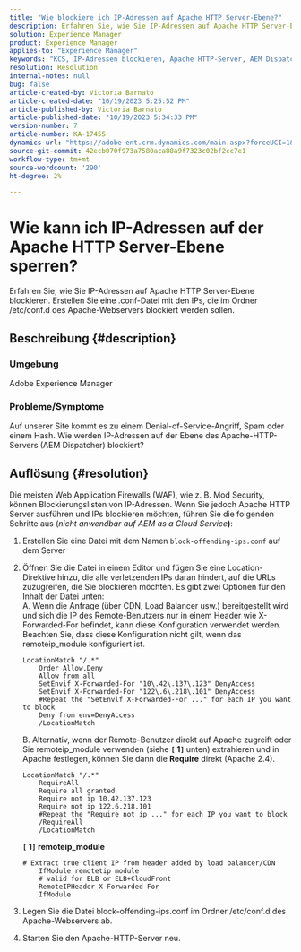 ```yaml
---
title: "Wie blockiere ich IP-Adressen auf Apache HTTP Server-Ebene?"
description: Erfahren Sie, wie Sie IP-Adressen auf Apache HTTP Server-Ebene blockieren.
solution: Experience Manager
product: Experience Manager
applies-to: "Experience Manager"
keywords: "KCS, IP-Adressen blockieren, Apache HTTP-Server, AEM Dispatcher"
resolution: Resolution
internal-notes: null
bug: false
article-created-by: Victoria Barnato
article-created-date: "10/19/2023 5:25:52 PM"
article-published-by: Victoria Barnato
article-published-date: "10/19/2023 5:34:33 PM"
version-number: 7
article-number: KA-17455
dynamics-url: "https://adobe-ent.crm.dynamics.com/main.aspx?forceUCI=1&pagetype=entityrecord&etn=knowledgearticle&id=9cbb468a-a46e-ee11-8df0-6045bd006793"
source-git-commit: 42ecb070f973a7580aca88a9f7323c02bf2cc7e1
workflow-type: tm+mt
source-wordcount: '290'
ht-degree: 2%

---
```


# Wie kann ich IP-Adressen auf der Apache HTTP Server-Ebene sperren?


Erfahren Sie, wie Sie IP-Adressen auf Apache HTTP Server-Ebene blockieren. Erstellen Sie eine .conf-Datei mit den IPs, die im Ordner /etc/conf.d des Apache-Webservers blockiert werden sollen.

## Beschreibung {#description}


### <b>Umgebung</b>

Adobe Experience Manager



### <b>Probleme/Symptome</b>

Auf unserer Site kommt es zu einem Denial-of-Service-Angriff, Spam oder einem Hash. Wie werden IP-Adressen auf der Ebene des Apache-HTTP-Servers (AEM Dispatcher) blockiert?


## Auflösung {#resolution}


Die meisten Web Application Firewalls (WAF), wie z. B. Mod Security, können Blockierungslisten von IP-Adressen. Wenn Sie jedoch Apache HTTP Server ausführen und IPs blockieren möchten, führen Sie die folgenden Schritte aus (*nicht anwendbar auf AEM as a Cloud Service<b>*)</b>:

1. Erstellen Sie eine Datei mit dem Namen `block-offending-ips.conf` auf dem Server
2. Öffnen Sie die Datei in einem Editor und fügen Sie eine Location-Direktive hinzu, die alle verletzenden IPs daran hindert, auf die URLs zuzugreifen, die Sie blockieren möchten. Es gibt zwei Optionen für den Inhalt der Datei unten:<br>    A. Wenn die Anfrage (über CDN, Load Balancer usw.) bereitgestellt wird und sich die IP des Remote-Benutzers nur in einem Header wie X-Forwarded-For befindet, kann diese Konfiguration verwendet werden. Beachten Sie, dass diese Konfiguration nicht gilt, wenn das remoteip_module konfiguriert ist.


   ```
   LocationMatch "/.*"
       Order Allow,Deny
       Allow from all
       SetEnvif X-Forwarded-For "10\.42\.137\.123" DenyAccess
       SetEnvif X-Forwarded-For "122\.6\.218\.101" DenyAccess
       #Repeat the "SetEnvlf X-Forwarded-For ..." for each IP you want to block
       Deny from env=DenyAccess
       /LocationMatch
   ```

   B. Alternativ, wenn der Remote-Benutzer direkt auf Apache zugreift oder Sie remoteip_module verwenden (siehe <b>`[` 1`]` </b> unten) extrahieren und in Apache festlegen, können Sie dann die <b>Require</b> direkt (Apache 2.4).


   ```
   LocationMatch "/.*"
       RequireAll
       Require all granted
       Require not ip 10.42.137.123
       Require not ip 122.6.218.101
       #Repeat the "Require not ip ..." for each IP you want to block
       /RequireAll
       /LocationMatch
   ```


   <b>`[` 1`]`  remoteip_module</b>


   ```
   # Extract true client IP from header added by load balancer/CDN
       IfModule remotetip module
       # valid for ELB or ELB+CloudFront
       RemoteIPHeader X-Forwarded-For
       IfModule
   ```


3. Legen Sie die Datei block-offending-ips.conf im Ordner /etc/conf.d des Apache-Webservers ab.
4. Starten Sie den Apache-HTTP-Server neu.

